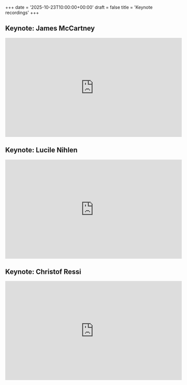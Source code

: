 
+++
date = '2025-10-23T10:00:00+00:00'
draft = false
title = 'Keynote recordings'
+++

## Keynote: James McCartney

<iframe width="560" height="315" src="https://www.youtube-nocookie.com/embed/Ke8e7pGAxec?si=pNjh-YOoIFI8NKHO" title="YouTube video player" frameborder="0" allow="accelerometer; autoplay; clipboard-write; encrypted-media; gyroscope; picture-in-picture; web-share" referrerpolicy="strict-origin-when-cross-origin" allowfullscreen></iframe>

## Keynote: Lucile Nihlen

<iframe width="560" height="315" src="https://www.youtube-nocookie.com/embed/SM1nnjeHluI?si=ha9cBgkpVRIQ-ZbF" title="YouTube video player" frameborder="0" allow="accelerometer; autoplay; clipboard-write; encrypted-media; gyroscope; picture-in-picture; web-share" referrerpolicy="strict-origin-when-cross-origin" allowfullscreen></iframe>

## Keynote: Christof Ressi

<iframe width="560" height="315" src="https://www.youtube-nocookie.com/embed/p509mOPzXRM?si=pBZgpc8OIWtbQVdu" title="YouTube video player" frameborder="0" allow="accelerometer; autoplay; clipboard-write; encrypted-media; gyroscope; picture-in-picture; web-share" referrerpolicy="strict-origin-when-cross-origin" allowfullscreen></iframe>
